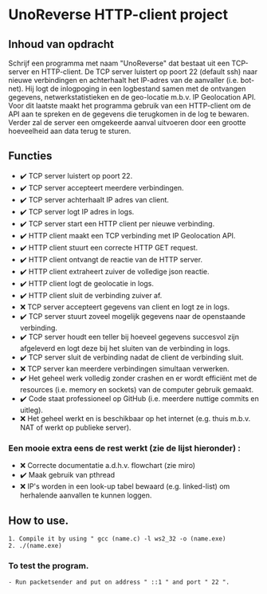 # UnoReverse HTTP-client project

## Inhoud van opdracht
Schrijf een programma met naam "UnoReverse" dat bestaat uit een TCP-server en HTTP-client. De TCP server luistert op poort 22 (default ssh) naar nieuwe verbindingen en achterhaalt het IP-adres van de aanvaller (i.e. bot-net). Hij logt de inlogpoging in een logbestand samen met de ontvangen gegevens, netwerkstatistieken en de geo-locatie m.b.v. IP Geolocation API. Voor dit laatste maakt het programma gebruik van een HTTP-client om de API aan te spreken en de gegevens die terugkomen in de log te bewaren. Verder zal de server een omgekeerde aanval uitvoeren door een grootte hoeveelheid aan data terug te sturen.

## Functies
- ✔️ TCP server luistert op poort 22.
- ✔️ TCP server accepteert meerdere verbindingen.
- ✔️ TCP server achterhaalt IP adres van client.
- ✔️ TCP server logt IP adres in logs.
- ✔️ TCP server start een HTTP client per nieuwe verbinding.
- ✔️ HTTP client maakt een TCP verbinding met IP Geolocation API.
- ✔️ HTTP client stuurt een correcte HTTP GET request.
- ✔️ HTTP client ontvangt de reactie van de HTTP server.
- ✔️ HTTP client extraheert zuiver de volledige json reactie.
- ✔️ HTTP client logt de geolocatie in logs.
- ✔️ HTTP client sluit de verbinding zuiver af.
- ❌ TCP server accepteert gegevens van client en logt ze in logs.
- ✔️ TCP server stuurt zoveel mogelijk gegevens naar de openstaande verbinding.
- ✔️ TCP server houdt een teller bij hoeveel gegevens succesvol zijn afgeleverd en logt deze bij het sluiten van de verbinding in logs.
- ✔️ TCP server sluit de verbinding nadat de client de verbinding sluit.
- ❌ TCP server kan meerdere verbindingen simultaan verwerken.
- ✔️ Het geheel werk volledig zonder crashen en er wordt efficiënt met de resources (i.e. memory en sockets) van de computer gebruik gemaakt.
- ✔️ Code staat professioneel op GitHub (i.e. meerdere nuttige commits en uitleg).
- ❌ Het geheel werkt en is beschikbaar op het internet (e.g. thuis m.b.v. NAT of werkt op publieke server).
### Een mooie extra eens de rest werkt (zie de lijst hieronder) :
  - ❌ Correcte documentatie a.d.h.v. flowchart (zie miro)
  - ✔️ Maak gebruik van pthread
  - ❌ IP's worden in een look-up tabel bewaard (e.g. linked-list) om herhalende aanvallen te kunnen loggen.

## How to use.
    1. Compile it by using " gcc (name.c) -l ws2_32 -o (name.exe)
    2. ./(name.exe)
### To test the program.
    - Run packetsender and put on address " ::1 " and port " 22 ".
